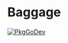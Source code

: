 # Baggage

[![PkgGoDev](https://pkg.go.dev/badge/github.com/grafana/opentelemetry-go/baggage)](https://pkg.go.dev/github.com/grafana/opentelemetry-go/baggage)
